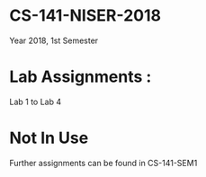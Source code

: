 # CS-141-NISER-2018
Year 2018, 1st Semester
# Lab Assignments :
Lab 1 to Lab 4
# Not In Use
Further assignments can be found in
CS-141-SEM1
